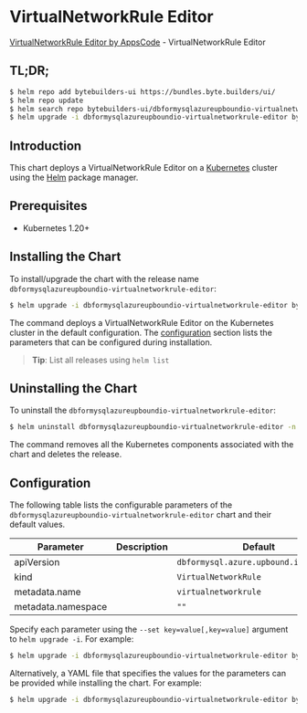 # VirtualNetworkRule Editor

[VirtualNetworkRule Editor by AppsCode](https://byte.builders) - VirtualNetworkRule Editor

## TL;DR;

```bash
$ helm repo add bytebuilders-ui https://bundles.byte.builders/ui/
$ helm repo update
$ helm search repo bytebuilders-ui/dbformysqlazureupboundio-virtualnetworkrule-editor --version=v0.4.18
$ helm upgrade -i dbformysqlazureupboundio-virtualnetworkrule-editor bytebuilders-ui/dbformysqlazureupboundio-virtualnetworkrule-editor -n default --create-namespace --version=v0.4.18
```

## Introduction

This chart deploys a VirtualNetworkRule Editor on a [Kubernetes](http://kubernetes.io) cluster using the [Helm](https://helm.sh) package manager.

## Prerequisites

- Kubernetes 1.20+

## Installing the Chart

To install/upgrade the chart with the release name `dbformysqlazureupboundio-virtualnetworkrule-editor`:

```bash
$ helm upgrade -i dbformysqlazureupboundio-virtualnetworkrule-editor bytebuilders-ui/dbformysqlazureupboundio-virtualnetworkrule-editor -n default --create-namespace --version=v0.4.18
```

The command deploys a VirtualNetworkRule Editor on the Kubernetes cluster in the default configuration. The [configuration](#configuration) section lists the parameters that can be configured during installation.

> **Tip**: List all releases using `helm list`

## Uninstalling the Chart

To uninstall the `dbformysqlazureupboundio-virtualnetworkrule-editor`:

```bash
$ helm uninstall dbformysqlazureupboundio-virtualnetworkrule-editor -n default
```

The command removes all the Kubernetes components associated with the chart and deletes the release.

## Configuration

The following table lists the configurable parameters of the `dbformysqlazureupboundio-virtualnetworkrule-editor` chart and their default values.

|     Parameter      | Description |                     Default                      |
|--------------------|-------------|--------------------------------------------------|
| apiVersion         |             | <code>dbformysql.azure.upbound.io/v1beta1</code> |
| kind               |             | <code>VirtualNetworkRule</code>                  |
| metadata.name      |             | <code>virtualnetworkrule</code>                  |
| metadata.namespace |             | <code>""</code>                                  |


Specify each parameter using the `--set key=value[,key=value]` argument to `helm upgrade -i`. For example:

```bash
$ helm upgrade -i dbformysqlazureupboundio-virtualnetworkrule-editor bytebuilders-ui/dbformysqlazureupboundio-virtualnetworkrule-editor -n default --create-namespace --version=v0.4.18 --set apiVersion=dbformysql.azure.upbound.io/v1beta1
```

Alternatively, a YAML file that specifies the values for the parameters can be provided while
installing the chart. For example:

```bash
$ helm upgrade -i dbformysqlazureupboundio-virtualnetworkrule-editor bytebuilders-ui/dbformysqlazureupboundio-virtualnetworkrule-editor -n default --create-namespace --version=v0.4.18 --values values.yaml
```
